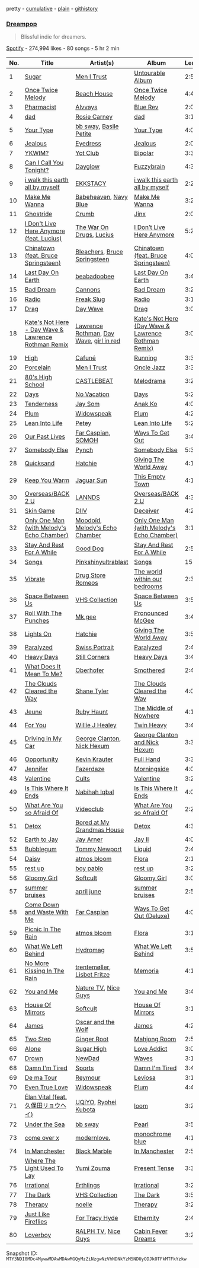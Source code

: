 pretty - [cumulative](/playlists/cumulative/37i9dQZF1DX6uhsAfngvaD.md) - [plain](/playlists/plain/37i9dQZF1DX6uhsAfngvaD) - [githistory](https://github.githistory.xyz/mackorone/spotify-playlist-archive/blob/main/playlists/plain/37i9dQZF1DX6uhsAfngvaD)

### [Dreampop](https://open.spotify.com/playlist/37i9dQZF1DX6uhsAfngvaD)

> Blissful indie for dreamers.

[Spotify](https://open.spotify.com/user/spotify) - 274,994 likes - 80 songs - 5 hr 2 min

| No. | Title | Artist(s) | Album | Length |
|---|---|---|---|---|
| 1 | [Sugar](https://open.spotify.com/track/2joEpsXflccZD0ZwKEdz5m) | [Men I Trust](https://open.spotify.com/artist/3zmfs9cQwzJl575W1ZYXeT) | [Untourable Album](https://open.spotify.com/album/7FkJxlcljM6Ix0pC2JSNOE) | 2:56 |
| 2 | [Once Twice Melody](https://open.spotify.com/track/057rZ21MDp8Ld0TgQndNcv) | [Beach House](https://open.spotify.com/artist/56ZTgzPBDge0OvCGgMO3OY) | [Once Twice Melody](https://open.spotify.com/album/79NySyjxJ8xric31mXKMAo) | 4:44 |
| 3 | [Pharmacist](https://open.spotify.com/track/3r2vyNnqFKr6IraCqLtoBI) | [Alvvays](https://open.spotify.com/artist/3kzwYV3OCB010YfXMF0Avt) | [Blue Rev](https://open.spotify.com/album/1dShPPoxXfzbjFO1jIHJZz) | 2:04 |
| 4 | [dad](https://open.spotify.com/track/3ZdGWogMp00sHjyXW4o4Mk) | [Rosie Carney](https://open.spotify.com/artist/3Aut8hgiqZSy2qmJluZMU9) | [dad](https://open.spotify.com/album/6Gh4KS4MxQP04klmHWVAtZ) | 3:12 |
| 5 | [Your Type](https://open.spotify.com/track/1xEZKgQsD52AvrFxpON5EX) | [bb sway](https://open.spotify.com/artist/5EszOYdmBVD4jD0vbyKyMz), [Basile Petite](https://open.spotify.com/artist/64tGgvRz1IJm33LksJlsRE) | [Your Type](https://open.spotify.com/album/1jPDRUC92JFdr6zCTnugV3) | 4:01 |
| 6 | [Jealous](https://open.spotify.com/track/1aXV8GrmQLvgoFtBPERP7E) | [Eyedress](https://open.spotify.com/artist/3XxNRirzbjfLdDli06zMaB) | [Jealous](https://open.spotify.com/album/4keJsdw9XhEvimhIgXmtO1) | 2:02 |
| 7 | [YKWIM?](https://open.spotify.com/track/2vWBUC9djv6BtiGlmKiQaH) | [Yot Club](https://open.spotify.com/artist/6FugQjLquBF4JzATRN70bR) | [Bipolar](https://open.spotify.com/album/60jUlxAOAcsiQUEW0XLroT) | 3:32 |
| 8 | [Can I Call You Tonight?](https://open.spotify.com/track/61OJxhoY3Ix50rYVKo8zRK) | [Dayglow](https://open.spotify.com/artist/6eJa3zG1QZLRB3xgRuyxbm) | [Fuzzybrain](https://open.spotify.com/album/7GYzQIMfdDWo2XC4BDLHPk) | 4:38 |
| 9 | [i walk this earth all by myself](https://open.spotify.com/track/5a8QUc4ubHJqQm7vzs2YhA) | [EKKSTACY](https://open.spotify.com/artist/0ynzbXwyCzxicMKHBoOkSH) | [i walk this earth all by myself](https://open.spotify.com/album/6tdl27ojBwZ5ZexzZOP4mG) | 2:25 |
| 10 | [Make Me Wanna](https://open.spotify.com/track/4bDTwDYjVdTWMRvfoPGAla) | [Babeheaven](https://open.spotify.com/artist/0RlWCq8bq0lJgR6ZTvcqjQ), [Navy Blue](https://open.spotify.com/artist/5qRbfEf4Ooo19aRXKQzvUV) | [Make Me Wanna](https://open.spotify.com/album/5NjTqkwOPJByuwuZB9oxjs) | 3:22 |
| 11 | [Ghostride](https://open.spotify.com/track/0R3TWpoxAhT3HDXM7tpRzS) | [Crumb](https://open.spotify.com/artist/4kSGbjWGxTchKpIxXPJv0B) | [Jinx](https://open.spotify.com/album/6DxidEI7EhF8md8ev83iNY) | 2:06 |
| 12 | [I Don't Live Here Anymore \(feat\. Lucius\)](https://open.spotify.com/track/5Uou8idst1XJc0F6MRAk5S) | [The War On Drugs](https://open.spotify.com/artist/6g0mn3tzAds6aVeUYRsryU), [Lucius](https://open.spotify.com/artist/1WrqUPWlHN5FXCRcQgrkas) | [I Don’t Live Here Anymore](https://open.spotify.com/album/69jQsPvJzMvcb2fGqI2qaB) | 5:27 |
| 13 | [Chinatown \(feat\. Bruce Springsteen\)](https://open.spotify.com/track/7IY2JF7AlVN5uvIUBVnSJd) | [Bleachers](https://open.spotify.com/artist/2eam0iDomRHGBypaDQLwWI), [Bruce Springsteen](https://open.spotify.com/artist/3eqjTLE0HfPfh78zjh6TqT) | [Chinatown \(feat\. Bruce Springsteen\)](https://open.spotify.com/album/10fSu9RLAJlasIup4ylHPM) | 4:07 |
| 14 | [Last Day On Earth](https://open.spotify.com/track/4yc69QtlnLzjcYSMPOtrEo) | [beabadoobee](https://open.spotify.com/artist/35l9BRT7MXmM8bv2WDQiyB) | [Last Day On Earth](https://open.spotify.com/album/7DSp5ZTFwHqzpGEMlbkVAj) | 3:42 |
| 15 | [Bad Dream](https://open.spotify.com/track/2IwbIGkquI55VOzcWUg8fg) | [Cannons](https://open.spotify.com/artist/7FtCyCJCJaxabYO7Uyda5B) | [Bad Dream](https://open.spotify.com/album/4rDxEB6OJqbYb38hY083qw) | 3:22 |
| 16 | [Radio](https://open.spotify.com/track/1gyIYA98zceKTnjISviYRz) | [Freak Slug](https://open.spotify.com/artist/5wk7sY8GIg5ihSI09EbWeS) | [Radio](https://open.spotify.com/album/1ZaigXPBR3ve70vpWaP1jB) | 3:11 |
| 17 | [Drag](https://open.spotify.com/track/0oXwUeFAE6IR2lYhaTpxRT) | [Day Wave](https://open.spotify.com/artist/4ptJIIR10UVlGjN0VntFaK) | [Drag](https://open.spotify.com/album/4hn0zhFiaWgWgA5I9POoA2) | 3:09 |
| 18 | [Kate's Not Here \- Day Wave & Lawrence Rothman Remix](https://open.spotify.com/track/5gEni4dmBqme8fyPcyWYiK) | [Lawrence Rothman](https://open.spotify.com/artist/2Jn2Lx4gkmqFZN1t90Vp5N), [Day Wave](https://open.spotify.com/artist/4ptJIIR10UVlGjN0VntFaK), [girl in red](https://open.spotify.com/artist/3uwAm6vQy7kWPS2bciKWx9) | [Kate's Not Here \(Day Wave & Lawrence Rothman Remix\)](https://open.spotify.com/album/6IfpI7WFbi1LR0EyWMFo9x) | 3:07 |
| 19 | [High](https://open.spotify.com/track/3ZphrQX0N2mg16cwCYj7tM) | [Cafuné](https://open.spotify.com/artist/581C5Qwl87TskfBEzuoisu) | [Running](https://open.spotify.com/album/2dEf6lN5qYFQQy3Jd3ScHG) | 3:37 |
| 20 | [Porcelain](https://open.spotify.com/track/2ngVZZGrIYAxyxaA2QcWTB) | [Men I Trust](https://open.spotify.com/artist/3zmfs9cQwzJl575W1ZYXeT) | [Oncle Jazz](https://open.spotify.com/album/4W4gNYa4tt3t8V6FmONWEK) | 3:32 |
| 21 | [80's High School](https://open.spotify.com/track/4NnNGFTcMv5OK1LvIA2Wgw) | [CASTLEBEAT](https://open.spotify.com/artist/0k8UHfMqW86uvhmhHiYzj3) | [Melodrama](https://open.spotify.com/album/4VDue6QekQ9iZZpMTLS7ZX) | 3:22 |
| 22 | [Days](https://open.spotify.com/track/716OZGLBg3vkNfMTpfbYm6) | [No Vacation](https://open.spotify.com/artist/32zeX1IoVKAGWMyy1isKUq) | [Days](https://open.spotify.com/album/1iKJd6McKWLpeWNotqfZDz) | 5:20 |
| 23 | [Tenderness](https://open.spotify.com/track/6xlO0KbxxktH6OnY56wkwF) | [Jay Som](https://open.spotify.com/artist/1wmiQ6ytATiGnJs6uFluKO) | [Anak Ko](https://open.spotify.com/album/4bENinkpmJmwKz0CL1ZZQ8) | 4:01 |
| 24 | [Plum](https://open.spotify.com/track/5IGWNhUvt8pmhlUF5bGz2a) | [Widowspeak](https://open.spotify.com/artist/5ZW7HlSuZz8ng2X21cXbdP) | [Plum](https://open.spotify.com/album/3pFbQCFNSwQgcmU4RzTgLA) | 4:24 |
| 25 | [Lean Into Life](https://open.spotify.com/track/59I8EVpxxsE50dQRPpaBms) | [Petey](https://open.spotify.com/artist/4TeKBLCqmYXzvcgYX4t4YA) | [Lean Into Life](https://open.spotify.com/album/0bhNAmedySXmdR9xBhbpmZ) | 5:27 |
| 26 | [Our Past Lives](https://open.spotify.com/track/25WP1r39qdLD9RQjlxgwDr) | [Far Caspian](https://open.spotify.com/artist/0EzsHuJxUDcfqSqvoPhKG4), [SOMOH](https://open.spotify.com/artist/6uwvfnsp74AHafIT1vxAG3) | [Ways To Get Out](https://open.spotify.com/album/54oELqxteSoJx5I6bqQ3vI) | 3:45 |
| 27 | [Somebody Else](https://open.spotify.com/track/3i9uLop8qSpPZ8g4yXXHTN) | [Pynch](https://open.spotify.com/artist/6R1b13BgmP15f21dQZpFz9) | [Somebody Else](https://open.spotify.com/album/2E9oiMF3bUV1KVawNuKKQa) | 5:31 |
| 28 | [Quicksand](https://open.spotify.com/track/6LhSsOUN9BRqiXKfGBkNp6) | [Hatchie](https://open.spotify.com/artist/3d7MqowTZa2bC5iy1JXLLt) | [Giving The World Away](https://open.spotify.com/album/2TwATR1G07ckXIDydjPKsw) | 4:11 |
| 29 | [Keep You Warm](https://open.spotify.com/track/4GjWZDfWw5ZnW9vmioJwY0) | [Jaguar Sun](https://open.spotify.com/artist/4WQwU51LUtrVrw0K8BMpAC) | [This Empty Town](https://open.spotify.com/album/4BOldAGooVBHr4LZsyVjAL) | 4:16 |
| 30 | [Overseas/BACK 2 U](https://open.spotify.com/track/17AR21VFQPJYTRC2eNXXfS) | [LANNDS](https://open.spotify.com/artist/5Bff2ovjNhOhKU6kHEXKHy) | [Overseas/BACK 2 U](https://open.spotify.com/album/1SIO06U8gTdx70MgytjUuK) | 4:39 |
| 31 | [Skin Game](https://open.spotify.com/track/2EDFBDvuRmq9T4uvU4A9eI) | [DIIV](https://open.spotify.com/artist/4OrizGCKhOrW6iDDJHN9xd) | [Deceiver](https://open.spotify.com/album/5FFuado5azIt5lxMLQjCPS) | 4:25 |
| 32 | [Only One Man \(with Melody's Echo Chamber\)](https://open.spotify.com/track/2bBrRe20ZB7pJMQaNJ4nwk) | [Moodoïd](https://open.spotify.com/artist/3mQgXwcZz2TZgo9a5diomC), [Melody's Echo Chamber](https://open.spotify.com/artist/1S0vL284jxZYKtZQ2jsQ2X) | [Only One Man \(with Melody's Echo Chamber\)](https://open.spotify.com/album/33zR8Z3dApeJSWwxRZAjj8) | 3:10 |
| 33 | [Stay And Rest For A While](https://open.spotify.com/track/4tHWZg3t5LpOkdRd53gal2) | [Good Dog](https://open.spotify.com/artist/1oJPedap0VtK48hM9Wm6S1) | [Stay And Rest For A While](https://open.spotify.com/album/1bSl8vFRJFYjLppddo8VrL) | 2:53 |
| 34 | [Songs](https://open.spotify.com/track/0y15BMv8TXeAUsDhWIGQFl) | [Pinkshinyultrablast](https://open.spotify.com/artist/3pJuDuFyP5uxCHDpXPczf4) | [Songs](https://open.spotify.com/album/5el9vQQOpGyHpsfv0MXqjs) | 15:50 |
| 35 | [Vibrate](https://open.spotify.com/track/5amx35Lnc2tzpCAhNjSg5c) | [Drug Store Romeos](https://open.spotify.com/artist/7MMjkDVrjxW9iObeZeeejh) | [The world within our bedrooms](https://open.spotify.com/album/1b9X8S1gflcRRRfhTHcxs3) | 2:34 |
| 36 | [Space Between Us](https://open.spotify.com/track/0RuQddbj6LGbMq1CzzPgGj) | [VHS Collection](https://open.spotify.com/artist/2Nvaq4y2ygxIqfwXyz0HeH) | [Space Between Us](https://open.spotify.com/album/6ZoG8UIgbpue4NGJ3x9VS8) | 3:59 |
| 37 | [Roll With The Punches](https://open.spotify.com/track/0R1NENmGu9tjHRq1S0bXX8) | [Mk.gee](https://open.spotify.com/artist/7tr9pbgNEKtG0GQTKe08Tz) | [Pronounced McGee](https://open.spotify.com/album/25mNgv9kcDpET9UWcCxu16) | 3:46 |
| 38 | [Lights On](https://open.spotify.com/track/5pT185xOuSJkpUCsEQFi3n) | [Hatchie](https://open.spotify.com/artist/3d7MqowTZa2bC5iy1JXLLt) | [Giving The World Away](https://open.spotify.com/album/2TwATR1G07ckXIDydjPKsw) | 3:56 |
| 39 | [Paralyzed](https://open.spotify.com/track/4mdZWoL6PJATO5gn1YGVdV) | [Swiss Portrait](https://open.spotify.com/artist/0jeoy9hjbZq37CK6cepDcE) | [Paralyzed](https://open.spotify.com/album/7tAW9jXsBbgsuRBLhuyqR7) | 2:40 |
| 40 | [Heavy Days](https://open.spotify.com/track/6Nr8U7LKb4B07ZTbXA1RbX) | [Still Corners](https://open.spotify.com/artist/4zKYrXs8iN4AeHmO8ZxNqp) | [Heavy Days](https://open.spotify.com/album/6qkZLHCIMcG8dFSWLTnteo) | 3:47 |
| 41 | [What Does It Mean To Me?](https://open.spotify.com/track/0fQMFvcUD9j1SBFRoTHxnL) | [Oberhofer](https://open.spotify.com/artist/5zb7wVUx1vTXLB6HX26EnX) | [Smothered](https://open.spotify.com/album/21zwExLy0H0BDbrIb0J2DC) | 2:46 |
| 42 | [The Clouds Cleared the Way](https://open.spotify.com/track/5Pdsyk2NuTJ56mE97DmxmN) | [Shane Tyler](https://open.spotify.com/artist/05hDnhvWwtQKibC73ksjQS) | [The Clouds Cleared the Way](https://open.spotify.com/album/2GajVRWAWcqYuEcYZTLIn8) | 4:04 |
| 43 | [Jeune](https://open.spotify.com/track/51tJQf4oxTMvONqstKnqmR) | [Ruby Haunt](https://open.spotify.com/artist/7LpofGzdLlzTnTLOFUhDD5) | [The Middle of Nowhere](https://open.spotify.com/album/222Te8JiZ4gbgurHkY0v1l) | 4:18 |
| 44 | [For You](https://open.spotify.com/track/0mNRaUObyWNDQmCkeKhivy) | [Willie J Healey](https://open.spotify.com/artist/4T4JE09FOmRgv2Wzb6JaOR) | [Twin Heavy](https://open.spotify.com/album/7scLEhIuAJaCp6qUhQqLAy) | 3:47 |
| 45 | [Driving in My Car](https://open.spotify.com/track/4NcWigh0uMXPKxCdesQWxG) | [George Clanton](https://open.spotify.com/artist/1G5v3lpMz7TeoW0yGpRQHr), [Nick Hexum](https://open.spotify.com/artist/0lXQieFzHiPaeimBBGqAXY) | [George Clanton and Nick Hexum](https://open.spotify.com/album/714XLbWXbM8C6sfaYALRG7) | 3:37 |
| 46 | [Opportunity](https://open.spotify.com/track/2oxQ52yhbatXclzYyH75c7) | [Kevin Krauter](https://open.spotify.com/artist/66N2tY3w6pwH2otV7Yj1AI) | [Full Hand](https://open.spotify.com/album/7ufXylXlduqkezq4Yu5XcK) | 3:33 |
| 47 | [Jennifer](https://open.spotify.com/track/2ngc5mFakdLVt3xFcNHqQW) | [Fazerdaze](https://open.spotify.com/artist/2awB7Ol181cocZcLLNBBAh) | [Morningside](https://open.spotify.com/album/21Ld2tSHSxYFkj7QHTHFQB) | 4:00 |
| 48 | [Valentine](https://open.spotify.com/track/28xKoto01psP4QaoISW5HY) | [Cults](https://open.spotify.com/artist/3Oim8XBPbznAa8Jj8QzNc8) | [Valentine](https://open.spotify.com/album/7McuqEFa5qOZZpGesSnRvg) | 3:22 |
| 49 | [Is This Where It Ends](https://open.spotify.com/track/12R5ERZn0WzOR7wyv6cT3T) | [Nabihah Iqbal](https://open.spotify.com/artist/7pPOvwCq4bb2iObs8twDir) | [Is This Where It Ends](https://open.spotify.com/album/4hqkpfmYaKlX4sq2GLyVdq) | 4:02 |
| 50 | [What Are You so Afraid Of](https://open.spotify.com/track/5NwyQFaZbL6w8SaFcPFDn8) | [Videoclub](https://open.spotify.com/artist/3rp4f58JlRHkk8hpdLCer1) | [What Are You so Afraid Of](https://open.spotify.com/album/3MZSEI7ImutXhDjC7kS7T4) | 2:27 |
| 51 | [Detox](https://open.spotify.com/track/3noiIjMMoDd5mrjMrdcFUu) | [Bored at My Grandmas House](https://open.spotify.com/artist/0hQ6Js0CTBu337vggHinhk) | [Detox](https://open.spotify.com/album/35GawsI3gsZ0VzMxGzUaFI) | 4:33 |
| 52 | [Earth to Jay](https://open.spotify.com/track/1iWYgk1B62lSeNCocRAMVm) | [Jay Arner](https://open.spotify.com/artist/6crQDsQSmr4hlmhb9nkGQ4) | [Jay II](https://open.spotify.com/album/3POZPNpTVD49agqnSXpXes) | 4:00 |
| 53 | [Bubblegum](https://open.spotify.com/track/1n5dQpgnlJaMxg29J2vhW2) | [Tommy Newport](https://open.spotify.com/artist/7FvQR6QFfXmW18dyMqnHvv) | [Liquid](https://open.spotify.com/album/4dsMSKFHn0ICTkyhdslZps) | 2:46 |
| 54 | [Daisy](https://open.spotify.com/track/05EgVvYINhUHLomTjv5VKe) | [atmos bloom](https://open.spotify.com/artist/5F6pjXWILFr4XnOngaKyo3) | [Flora](https://open.spotify.com/album/5MOsdLQs3Rx5ed7cnrH5Ku) | 2:15 |
| 55 | [rest up](https://open.spotify.com/track/5vFpDxSYbw2ooyuKFfXNPr) | [boy pablo](https://open.spotify.com/artist/7wbkl3zgDZEoZer357mVIw) | [rest up](https://open.spotify.com/album/1ctBuXXFgblyXuqBzOH5Ue) | 3:24 |
| 56 | [Gloomy Girl](https://open.spotify.com/track/62Zgaht9Dx6HReIOamFMdN) | [Softcult](https://open.spotify.com/artist/13pYXGtaLO9d06VrXX4Aw0) | [Gloomy Girl](https://open.spotify.com/album/4TzEXyEPMZZPXbjPPIdRWR) | 3:06 |
| 57 | [summer bruises](https://open.spotify.com/track/2fjE9A6haImVXETd1B4PDs) | [april june](https://open.spotify.com/artist/4WreACyfQITcXGx86xxYkG) | [summer bruises](https://open.spotify.com/album/7lVNLphRN8jo69BM5UmjQI) | 2:54 |
| 58 | [Come Down and Waste With Me](https://open.spotify.com/track/3j3842JTc24dyCpeP3s2YL) | [Far Caspian](https://open.spotify.com/artist/0EzsHuJxUDcfqSqvoPhKG4) | [Ways To Get Out \(Deluxe\)](https://open.spotify.com/album/7FmLx521t1FJ6bWggcuNCY) | 4:07 |
| 59 | [Picnic In The Rain](https://open.spotify.com/track/3tjTAQymCotMfHeoYqWjZh) | [atmos bloom](https://open.spotify.com/artist/5F6pjXWILFr4XnOngaKyo3) | [Flora](https://open.spotify.com/album/5MOsdLQs3Rx5ed7cnrH5Ku) | 3:15 |
| 60 | [What We Left Behind](https://open.spotify.com/track/3euVD6KnWFISxJlNlgy4oH) | [Hydromag](https://open.spotify.com/artist/1qz9OOzWEmhkWVdPaAdtBa) | [What We Left Behind](https://open.spotify.com/album/3zuttVQTwpza3mlgzG7miv) | 3:55 |
| 61 | [No More Kissing In The Rain](https://open.spotify.com/track/6euR55gwJ65nxIPeXLPPwo) | [trentemøller](https://open.spotify.com/artist/4O71i7ke5iIBX6RNSFoZbS), [Lisbet Fritze](https://open.spotify.com/artist/6ImgDd6PSpdu3uOGoTaGod) | [Memoria](https://open.spotify.com/album/7w5COkBSsfMksBbXnDVog2) | 4:19 |
| 62 | [You and Me](https://open.spotify.com/track/4KE91Xg3FL51yMhnpSqRvE) | [Nature TV](https://open.spotify.com/artist/43oBGBlKaDxrti8m7QiQrC), [Nice Guys](https://open.spotify.com/artist/3FPxmqqMdZu3QiIhfyZhyN) | [You and Me](https://open.spotify.com/album/4WmQIWuFrxPQc7Ae3LKDUQ) | 3:45 |
| 63 | [House Of Mirrors](https://open.spotify.com/track/3zFqzq75hxehVM6DkCSORU) | [Softcult](https://open.spotify.com/artist/13pYXGtaLO9d06VrXX4Aw0) | [House Of Mirrors](https://open.spotify.com/album/075wMeSFPWCvDVNKzRPOlC) | 3:11 |
| 64 | [James](https://open.spotify.com/track/5Cd4brIkLNzLJJUxugJA1X) | [Oscar and the Wolf](https://open.spotify.com/artist/0dLWSYE7my9AbpQYNJ0ABV) | [James](https://open.spotify.com/album/6JM7AstjOZRklwDS9LbEz1) | 4:29 |
| 65 | [Two Step](https://open.spotify.com/track/1lcL7ccfhuLC1MhmD5ikYG) | [Ginger Root](https://open.spotify.com/artist/4UAW69682T7N0wrABUhqx0) | [Mahjong Room](https://open.spotify.com/album/1NDsNOHUuoVEHUdPIYf46e) | 2:54 |
| 66 | [Alone](https://open.spotify.com/track/1W91GlNLLC6y0xXg1RLtie) | [Sugar High](https://open.spotify.com/artist/5D2LVT3Rf3oBttTmGGj3AP) | [Love Addict](https://open.spotify.com/album/347K9XD3vWxt7AWhOawXTR) | 3:02 |
| 67 | [Drown](https://open.spotify.com/track/61eG7WlDZhRKJKMLPsCtWY) | [NewDad](https://open.spotify.com/artist/1yz8XixOiIJJ9IxjbnfYV6) | [Waves](https://open.spotify.com/album/1XTjLKNxV3JG6TjZLhk3aX) | 3:10 |
| 68 | [Damn I'm Tired](https://open.spotify.com/track/3HyzMwZ7JHVp07a9YQnpWJ) | [Sports](https://open.spotify.com/artist/4AGNJdJiVltImYk1UTLE0K) | [Damn I'm Tired](https://open.spotify.com/album/0LqHbdzLluBS0k9Wh7bmKu) | 3:45 |
| 69 | [De ma Tour](https://open.spotify.com/track/5mXgCx5JKyqsIapstWQ94b) | [Reymour](https://open.spotify.com/artist/6mlzYzLXQ7gQrMg3DydrAi) | [Leviosa](https://open.spotify.com/album/4dZlnblHaQxVDbUKkdVuL3) | 3:16 |
| 70 | [Even True Love](https://open.spotify.com/track/47v05paasX7rOW6U7kZmvV) | [Widowspeak](https://open.spotify.com/artist/5ZW7HlSuZz8ng2X21cXbdP) | [Plum](https://open.spotify.com/album/3pFbQCFNSwQgcmU4RzTgLA) | 4:46 |
| 71 | [Élan Vital \(feat\. 久保田リョウヘイ\)](https://open.spotify.com/track/6aOE6O7Q6F9DBD1Gx6hztn) | [UQiYO](https://open.spotify.com/artist/46yZjVAVfu5XOYzOpBlfHW), [Ryohei Kubota](https://open.spotify.com/artist/0sL6JedafeDm1h0jxhwaPx) | [loom](https://open.spotify.com/album/2RwKRxZFFi6s9WMJzcTjMz) | 3:24 |
| 72 | [Under the Sea](https://open.spotify.com/track/5YijNwa0Sl9cZjpJWiVqmE) | [bb sway](https://open.spotify.com/artist/5EszOYdmBVD4jD0vbyKyMz) | [Pearl](https://open.spotify.com/album/6CLxliGUrHfAxCVrX9hfYE) | 3:59 |
| 73 | [come over x](https://open.spotify.com/track/3xjIazvOeHqkO1WC91FXmY) | [modernlove.](https://open.spotify.com/artist/2u17Ej1u0JHyRsstmofsrh) | [monochrome blue](https://open.spotify.com/album/3xZnbyJaNMpXNbwHkUOE5a) | 4:16 |
| 74 | [In Manchester](https://open.spotify.com/track/3uXzuLlEEdMzlxKtXGRnzI) | [Black Marble](https://open.spotify.com/artist/6Nii4K84ZzBZS8X2MP8c9t) | [In Manchester](https://open.spotify.com/album/0LJd6B1C9qbUTBOq7wmkTU) | 2:53 |
| 75 | [Where The Light Used To Lay](https://open.spotify.com/track/3cN6n7yeYM3QEOswqQVmV8) | [Yumi Zouma](https://open.spotify.com/artist/4tPyCwWrsvZ8OKYl7QRavL) | [Present Tense](https://open.spotify.com/album/2MWDzkDsRqaJcWdktGXhG5) | 3:36 |
| 76 | [Irrational](https://open.spotify.com/track/0HAsOUxDiYHKaQSoKKEN5z) | [Erthlings](https://open.spotify.com/artist/7l66fxCnEL8pBlzI5QwGBe) | [Irrational](https://open.spotify.com/album/1VmiJCAcmp4GS8rrKa6slF) | 3:23 |
| 77 | [The Dark](https://open.spotify.com/track/707Ftz4B7hIPpnSkGdaDmt) | [VHS Collection](https://open.spotify.com/artist/2Nvaq4y2ygxIqfwXyz0HeH) | [The Dark](https://open.spotify.com/album/1SUID15f2h7shEdz1eSRkv) | 3:55 |
| 78 | [Therapy](https://open.spotify.com/track/3rsJVGczbI4PRb9YdyoZms) | [noelle](https://open.spotify.com/artist/0UBB7UD8Lvt7UesGnXDRpy) | [Therapy](https://open.spotify.com/album/0uQ3hIVUT5NTkNGPokDlDw) | 3:25 |
| 79 | [Just Like Fireflies](https://open.spotify.com/track/5X632JMfT1LF7P1RtVHV9Q) | [For Tracy Hyde](https://open.spotify.com/artist/6D4CyQKY5fDsjK5qKNfqDy) | [Ethernity](https://open.spotify.com/album/50vJHtZI95zHU1zqjAsVu8) | 2:40 |
| 80 | [Loverboy](https://open.spotify.com/track/3iDJgLUiMqMdk1UOLG4VWf) | [RALPH TV](https://open.spotify.com/artist/4ClXiGv8w47iekyGEmtAyy), [Nice Guys](https://open.spotify.com/artist/3FPxmqqMdZu3QiIhfyZhyN) | [Cabin Fever Dreams](https://open.spotify.com/album/7yc9we9YwgeuOBlyclDxMn) | 3:26 |

Snapshot ID: `MTY3NDI0MDc4MywwMDAwMDAwMGQyMzZiNzgwNzVhNDNkYzM5NDUyODJkOTFkMTFkYzkw`
